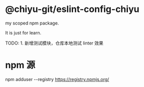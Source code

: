 # @chiyu-git/eslint-config-chiyu

my scoped npm package.

It is just for learn.

TODO:
    1. 新增测试模块，仓库本地测试 linter 效果

# npm 源

npm adduser --registry https://registry.npmjs.org/